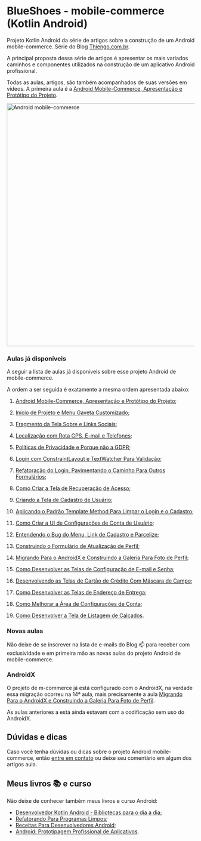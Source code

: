 # BlueShoes - mobile-commerce (Kotlin Android)

Projeto Kotlin Android da série de artigos sobre a construção de um Android mobile-commerce. Série do Blog [Thiengo.com.br](https://www.thiengo.com.br).

A principal proposta dessa série de artigos é apresentar os mais variados caminhos e componentes utilizados na construção de um aplicativo Android profissional.

Todas as aulas, artigos, são também acompanhados de suas versões em vídeos. A primeira aula é a [Android Mobile-Commerce, Apresentação e Protótipo do Projeto](https://www.thiengo.com.br/android-mobile-commerce-apresentacao-e-prototipo-do-projeto).

<img src="https://www.reciclarte.com.br/img/post/normal/q69n9eglrf69obrevroppgo973be1a49f9939a5d1d94e8954bb8f3568b.jpg" width="651" alt="Android mobile-commerce">

### Aulas já disponíveis

A seguir a lista de aulas já disponíveis sobre esse projeto Android de mobile-commerce.

A ordem a ser seguida é exatamente a mesma ordem apresentada abaixo:

1. [Android Mobile-Commerce, Apresentação e Protótipo do Projeto](https://www.thiengo.com.br/android-mobile-commerce-apresentacao-e-prototipo-do-projeto);

2. [Início de Projeto e Menu Gaveta Customizado](https://www.thiengo.com.br/inicio-de-projeto-e-menu-gaveta-customizado-android-m-commerce);

3. [Fragmento da Tela Sobre e Links Sociais](https://www.thiengo.com.br/fragmento-da-tela-sobre-e-links-sociais-android-m-commerce);

4. [Localização com Rota GPS, E-mail e Telefones](https://www.thiengo.com.br/localizacao-com-rota-gps-e-mail-e-telefones-android-m-commerce);

5. [Políticas de Privacidade e Porque não a GDPR](https://www.thiengo.com.br/politicas-de-privacidade-e-porque-nao-a-gdpr-android-m-commerce);

6. [Login com ConstraintLayout e TextWatcher Para Validação](https://www.thiengo.com.br/login-com-constraintlayout-e-textwatcher-para-validacao-android-m-commerce);

7. [Refatoração do Login, Pavimentando o Caminho Para Outros Formulários](https://www.thiengo.com.br/refatoracao-do-login-pavimentando-o-caminho-para-outros-formularios-android-m-commerce);

8. [Como Criar a Tela de Recuperação de Acesso](https://www.thiengo.com.br/como-criar-a-tela-de-recuperacao-de-acesso-android-m-commerce);

9. [Criando a Tela de Cadastro de Usuário](https://www.thiengo.com.br/criando-a-tela-de-cadastro-de-usuario-android-m-commerce);

10. [Aplicando o Padrão Template Method Para Limpar o Login e o Cadastro](https://www.thiengo.com.br/aplicando-o-padrao-template-method-para-limpar-o-login-e-o-cadastro-android-m-commerce);

11. [Como Criar a UI de Configurações de Conta de Usuário](https://www.thiengo.com.br/como-criar-a-ui-de-configuracoes-de-conta-de-usuario-android-m-commerce);

12. [Entendendo o Bug do Menu, Link de Cadastro e Parcelize](https://www.thiengo.com.br/entendendo-o-bug-do-menu-link-de-cadastro-e-parcelize-android-m-commerce);

13. [Construindo o Formulário de Atualização de Perfil](https://www.thiengo.com.br/construindo-o-formulario-de-atualizacao-de-perfil-android-m-commerce);

14. [Migrando Para o AndroidX e Construindo a Galeria Para Foto de Perfil](https://www.thiengo.com.br/migrando-para-o-androidx-e-construindo-a-galeria-para-foto-de-perfil-android-m-commerce);

15. [Como Desenvolver as Telas de Configuração de E-mail e Senha](https://www.thiengo.com.br/como-desenvolver-as-telas-de-configuracao-de-e-mail-e-senha-android-m-commerce);

16. [Desenvolvendo as Telas de Cartão de Crédito Com Máscara de Campo](https://www.thiengo.com.br/desenvolvendo-as-telas-de-cartao-de-credito-com-mascara-de-campo-android-m-commerce);

17. [Como Desenvolver as Telas de Endereço de Entrega](https://www.thiengo.com.br/como-desenvolver-as-telas-de-endereco-de-entrega-android-m-commerce);

18. [Como Melhorar a Área de Configurações de Conta](https://www.thiengo.com.br/como-melhorar-a-area-de-configuracoes-de-conta-android-m-commerce);

19. [Como Desenvolver a Tela de Listagem de Calçados](https://www.thiengo.com.br/como-desenvolver-a-tela-de-listagem-de-calcados-android-m-commerce).

### Novas aulas

Não deixe de se inscrever na lista de e-mails do Blog 📫 para receber com exclusividade e em primeira mão as novas aulas do projeto Android de mobile-commerce.

### AndroidX

O projeto de m-commerce já está configurado com o AndroidX, na verdade essa migração ocorreu na 14ª aula, mais precisamente a aula [Migrando Para o AndroidX e Construindo a Galeria Para Foto de Perfil](https://www.thiengo.com.br/migrando-para-o-androidx-e-construindo-a-galeria-para-foto-de-perfil-android-m-commerce).

As aulas anteriores a está ainda estavam com a codificação sem uso do AndroidX.

## Dúvidas e dicas

Caso você tenha dúvidas ou dicas sobre o projeto Android mobile-commerce, então [entre em contato](https://www.thiengo.com.br/contato) ou deixe seu comentário em algum dos artigos aula.

## Meus livros 📚 e curso

Não deixe de conhecer também meus livros e curso Android:

- [Desenvolvedor Kotlin Android - Bibliotecas para o dia a dia](https://www.thiengo.com.br/livro-desenvolvedor-kotlin-android);
- [Refatorando Para Programas Limpos](https://www.thiengo.com.br/livro-refatorando-para-programas-limpos);
- [Receitas Para Desenvolvedores Android](https://www.thiengo.com.br/livro-receitas-para-desenvolvedores-android);
- [Android: Prototipagem Profissional de Aplicativos](https://www.udemy.com/course/android-prototipagem-profissional-de-aplicativos/?locale=pt_BR&persist_locale=).
